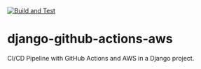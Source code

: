 [![Build and Test](https://github.com/lukalafaye/actions-demo/actions/workflows/build_test.yml/badge.svg)](https://github.com/lukalafaye/actions-demo/actions/workflows/build_test.yml)

# django-github-actions-aws
CI/CD Pipeline with GitHub Actions and AWS in a Django project.
